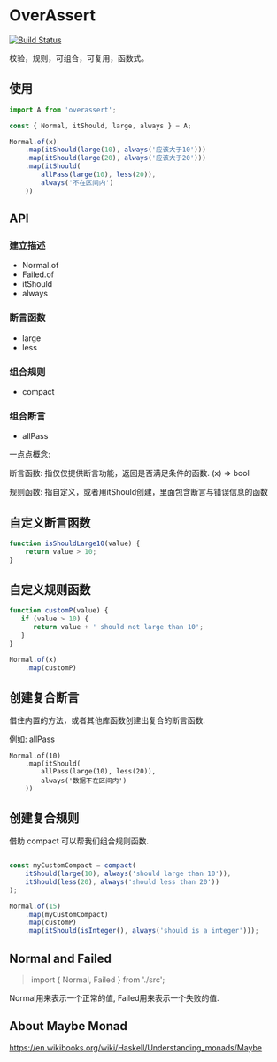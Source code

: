 # OverAssert

[![Build Status](https://travis-ci.com/Qquanwei/OverAssert.svg?token=ywJP6ZbPxtsNYQ2GidVL&branch=master)](https://travis-ci.com/Qquanwei/OverAssert)

校验，规则，可组合，可复用，函数式。


## 使用
```javascript
import A from 'overassert';

const { Normal, itShould, large, always } = A;

Normal.of(x)
    .map(itShould(large(10), always('应该大于10')))
    .map(itShould(large(20), always('应该大于20')))
    .map(itShould(
        allPass(large(10), less(20)),
        always('不在区间内')
    ))
```

## API

### 建立描述

* Normal.of
* Failed.of
* itShould
* always

### 断言函数

* large
* less

### 组合规则

* compact


### 组合断言

* allPass


一点点概念:

断言函数: 指仅仅提供断言功能，返回是否满足条件的函数. (x) => bool

规则函数: 指自定义，或者用itShould创建，里面包含断言与错误信息的函数

## 自定义断言函数

```javascript
function isShouldLarge10(value) {
    return value > 10;
}
```

## 自定义规则函数

```javascript
function customP(value) {
   if (value > 10) {
      return value + ' should not large than 10';
   }
}

Normal.of(x)
    .map(customP)
```


## 创建复合断言

借住内置的方法，或者其他库函数创建出复合的断言函数.

例如: allPass
```
Normal.of(10)
    .map(itShould(
        allPass(large(10), less(20)),
        always('数据不在区间内')
    ))
```

## 创建复合规则

借助 compact 可以帮我们组合规则函数.

```javascript

const myCustomCompact = compact(
    itShould(large(10), always('should large than 10')),
    itShould(less(20), always('should less than 20'))
);

Normal.of(15)
    .map(myCustomCompact)
    .map(customP)
    .map(itShould(isInteger(), always('should is a integer')));
```




## Normal and Failed

> import { Normal, Failed } from './src';

Normal用来表示一个正常的值, Failed用来表示一个失败的值.

## About Maybe Monad
https://en.wikibooks.org/wiki/Haskell/Understanding_monads/Maybe
